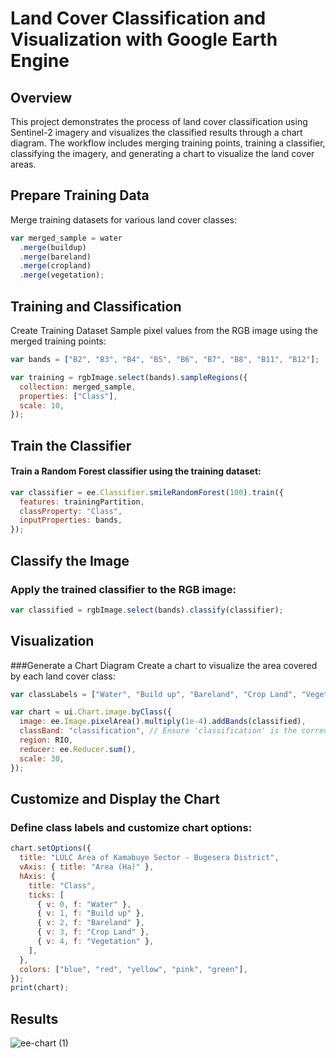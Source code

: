 # Land Cover Classification and Visualization with Google Earth Engine

## Overview

This project demonstrates the process of land cover classification using Sentinel-2 imagery and visualizes the classified results through a chart diagram. The workflow includes merging training points, training a classifier, classifying the imagery, and generating a chart to visualize the land cover areas.

## Prepare Training Data

Merge training datasets for various land cover classes:

```javascript
var merged_sample = water
  .merge(buildup)
  .merge(bareland)
  .merge(cropland)
  .merge(vegetation);
```

## Training and Classification

Create Training Dataset
Sample pixel values from the RGB image using the merged training points:

```javascript
var bands = ["B2", "B3", "B4", "B5", "B6", "B7", "B8", "B11", "B12"];

var training = rgbImage.select(bands).sampleRegions({
  collection: merged_sample,
  properties: ["Class"],
  scale: 10,
});
```

## Train the Classifier

#### Train a Random Forest classifier using the training dataset:

```javascript
var classifier = ee.Classifier.smileRandomForest(100).train({
  features: trainingPartition,
  classProperty: "Class",
  inputProperties: bands,
});
```

## Classify the Image

### Apply the trained classifier to the RGB image:

```javascript
var classified = rgbImage.select(bands).classify(classifier);
```

## Visualization

###Generate a Chart Diagram
Create a chart to visualize the area covered by each land cover class:

```javascript
var classLabels = ["Water", "Build up", "Bareland", "Crop Land", "Vegetation"];

var chart = ui.Chart.image.byClass({
  image: ee.Image.pixelArea().multiply(1e-4).addBands(classified),
  classBand: "classification", // Ensure 'classification' is the correct band name
  region: RIO,
  reducer: ee.Reducer.sum(),
  scale: 30,
});
```

## Customize and Display the Chart

### Define class labels and customize chart options:

```javascript
chart.setOptions({
  title: "LULC Area of Kamabuye Sector - Bugesera District",
  vAxis: { title: "Area (Ha)" },
  hAxis: {
    title: "Class",
    ticks: [
      { v: 0, f: "Water" },
      { v: 1, f: "Build up" },
      { v: 2, f: "Bareland" },
      { v: 3, f: "Crop Land" },
      { v: 4, f: "Vegetation" },
    ],
  },
  colors: ["blue", "red", "yellow", "pink", "green"],
});
print(chart);
```

## Results
![ee-chart (1)](https://github.com/user-attachments/assets/2b940561-1e6d-443d-b8c8-56360fe78063)

